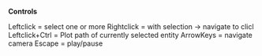 **Controls**

Leftclick = select one or more
Rightclick = with selection -> navigate to clicl
Leftclick+Ctrl = Plot path of currently selected entity
ArrowKeys = navigate camera
Escape = play/pause

